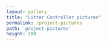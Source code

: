 ```yaml
---
layout: gallery
title: "Litter Controller pictures"
permalink: /project-pictures
path: 'project-pictures'
height: 200
---
```

